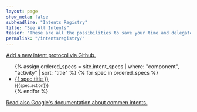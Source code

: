 ```yaml
---
layout: page
show_meta: false
subheadline: "Intents Registry"
title: "See All Intents"
teaser: "These are all the possibilities to save your time and delegate to other apps."
permalink: "/intentsregistry/"
---
```

<a href="https://github.com/openintents/openintents.github.io/blob/master/README.md#intent-specification-for-writers">Add a new intent protocol via Github.</a>
<ul>
    {% assign ordered_specs = site.intent_specs | where: "component", "activity" | sort: "title" %}
    {% for spec in ordered_specs %}
    <li><a href="{{ site.url }}/action/{{ spec.action | slugify  }}">{{ spec.title }}</a> <br/><small>({{spec.action}})</small></li>
    {% endfor %}
</ul>
<a href="https://developer.android.com/guide/components/intents-common.html">Read also Google's documentation about commen intents.</a>

